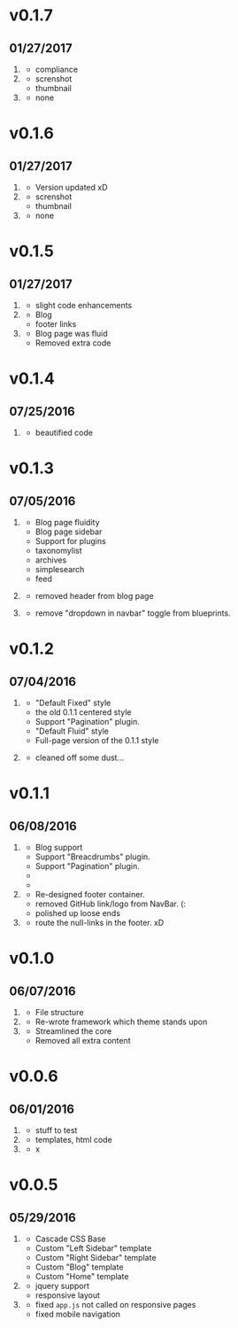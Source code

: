 # v0.1.7
## 01/27/2017

1. [](#new)
    *  compliance
2. [](#improved)
    * screnshot
    * thumbnail
3. [](#bugfix)
    * none

# v0.1.6
## 01/27/2017

1. [](#new)
    * Version updated xD
2. [](#improved)
    * screnshot
    * thumbnail
3. [](#bugfix)
    * none

# v0.1.5
## 01/27/2017

1. [](#new)
    * slight code enhancements
2. [](#improved)
    * Blog
    * footer links
3. [](#bugfix)
    * Blog page was fluid
    * Removed extra code

# v0.1.4
## 07/25/2016

1. [](#new)
    * beautified code

# v0.1.3
## 07/05/2016

1. [](#new)
    * Blog page fluidity
    * Blog page sidebar
    * Support for plugins
     - taxonomylist
     - archives
     - simplesearch
     - feed

2. [](#improved)
    * removed header from blog page

3. [](#bugfix)
    * remove "dropdown in navbar" toggle from blueprints.

# v0.1.2
## 07/04/2016

1. [](#new)
    * "Default Fixed" style
     - the old 0.1.1 centered style
     - Support "Pagination" plugin.
    * "Default Fluid" style
     - Full-page version of the 0.1.1 style

2. [](#improved)
    * cleaned off some dust...


# v0.1.1
## 06/08/2016

1. [](#new)
    * Blog support
     - Support "Breacdrumbs" plugin.
     - Support "Pagination" plugin.
    *
    *
2. [](#improved)
    * Re-designed footer container.
    * removed GitHub link/logo from NavBar. (:
    * polished up loose ends
3. [](#bugfix)
    * route the null-links in the footer. xD

# v0.1.0
## 06/07/2016

1. [](#new)
    * File structure
2. [](#improved)
    * Re-wrote framework which theme stands upon
3. [](#bugfix)
    * Streamlined the core
    * Removed all extra content



# v0.0.6
## 06/01/2016

1. [](#new)
    * stuff to test
2. [](#improved)
    * templates, html code
3. [](#bugfix)
    * x


# v0.0.5
## 05/29/2016

1. [](#new)
    * Cascade CSS Base
    * Custom "Left Sidebar" template
    * Custom "Right Sidebar" template
    * Custom "Blog" template
    * Custom "Home" template
2. [](#improved)
    * jquery support
    * responsive layout
3. [](#bugfix)
    * fixed `app.js` not called on responsive pages
    * fixed mobile navigation
